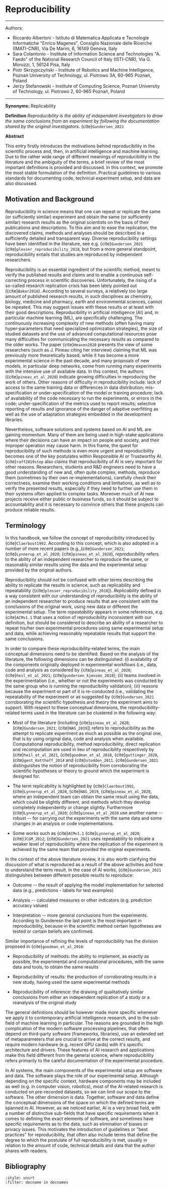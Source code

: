 # Reproducibility

---
Authors:
- Riccardo Albertoni - Istituto di Matematica Applicata e Tecnologie Informatiche "Enrico Magenes", Consiglio Nazionale delle Ricerche (IMATI-CNR), Via De Marini, 6, 16149 Genova, Italy
- Sara Colantonio - Institute of Information Science and Technologies "A. Faedo" of the National Research Council of Italy (ISTI-CNR), Via G. Moruzzi, 1, 56124 Pisa, Italy
- Piotr Skrzypczyński - Institute of Robotics and Machine Intelligence,
Poznań University of Technology, ul. Piotrowo 3A, 60-965 Poznań, Poland
- Jerzy Stefanowski - Institute of Computing Science, Poznań University of Technology, ul. Piotrowo 2, 60-965 Poznań, Poland
---

**Synonyms:** Replicability

**Definition**
_Reproducibility is the ability of independent investigators to draw the same conclusions from an experiment by following the documentation shared by the original investigators._ {cite}`Gundersen_2021`

**Abstract**

This entry firstly introduces the motivations behind reproducibility in
the scientific process and, then, in artificial intelligence and machine
learning. Due to the rather wide range of different meanings of
reproducibility in the literature and the ambiguity of the terms, a
brief review of the most important definitions is provided and
discussed. In this context, we promote the most stable formulation of
the definition. Practical guidelines to various standards for
documenting code, technical experiment setup, and data are also
discussed.

## Motivation and Background

Reproducibility in science means that one can repeat or replicate the
same (or sufficiently similar) experiment and obtain the same (or
sufficiently similar) research results as the original scientists on the
basis of their publications and descriptions. To this aim and to ease
the replication, the discovered claims, methods and analyses should be
described in a sufficiently detailed and transparent way. Diverse
reproducibility settings have been identified in the literature, see
e.g. {cite}`Gundersen_2021` {cite}`plesser_reproducibility_2018`, but from a more general standpoint, reproducibility entails that studies are reproduced
by independent researchers.

Reproducibility is an essential ingredient of the scientific method,
meant to verify the published results and claims and to enable a
continuous self-correcting process in scientific discoveries.
Unfortunately, the rising of a so-called research replication crisis has
been lately pointed out ({cite}`Baker2016`). According to several surveys, a
relatively too large amount of published research results, in such
disciplines as chemistry, biology, medicine and pharmacy, earth and
environmental sciences, cannot be repeated. This may suggest issues with
these results or at least with their good descriptions. Reproducibility
in artificial intelligence (AI) and, in particular machine learning
(ML), are specifically challenging. The continuously increasing
complexity of new methods (often having many hyper-parameters that need
specialized optimization strategies), the size of studied datasets and
the use of advanced computational resources pose many difficulties for
communicating the necessary results as compared to the older works. The
paper {cite}`Heaven2020` presents the view of some researchers (such as J.
Pineau citing her interview) claiming that ML was previously more
theoretically based, while it has become a more experimental science in
the past decade, and many proposals of new models, in particular deep
networks, come from running many experiments with the intensive use of
available data. In this context, the authors ({cite}`pineau_et_al_2020`)
indicate growing difficulties in reproducing the work of others. Other
reasons of difficulty in reproducibility include: lack of access to the
same training data or differences in data distribution;
mis-specification or under-specification of the model or training
procedure; lack of availability of the code necessary to run the
experiments, or errors in the code; under-specification of the metrics
used to report results; selective reporting of results and ignorance of
the danger of adaptive overfitting as well as the use of adaptation
strategies embedded in the development libraries.

Nevertheless, software solutions and systems based on AI and ML are
gaining momentum. Many of them are being used in high-stake applications
where their decisions can have an impact on people and society, and
their improper operation may cause harm. In this frame, the quest for
reproducibility of such methods is even more urgent and reproducibility
becomes one of the key postulates within Responsible AI or Trustworthy
AI. {cite}`raff2019step` also claims that reproducibility of AI is very
important for other reasons. Researchers, students and R&D engineers
need to have a good understanding of new and, often quite complex,
methods, reproduce them (sometimes by their own re-implementations),
carefully check their correctness, examine their working conditions and
limitations, as well as to verify the presented results, especially if
they need to further use them in their systems often applied to complex
tasks. Moreover much of AI new projects receive either public or
business funds, so it should be subject to accountability and it is
necessary to convince others that these projects can produce reliable
results.

## Terminology 

In this handbook, we follow the concept of reproducibility introduced by
{cite}`Claerbout1992`. According to this concept, which is also adopted in a
number of more recent papers
(e.g.,{cite}`Gundersen_2021`; {cite}`Lynnerup_et_al_2020`; {cite}`pineau_et_al_2020`),
*reproducibility* refers to the ability of an independent researcher to
reproduce the same, or reasonably similar results using the data and the
experimental setup provided by the original authors.

Reproducibility should not be confused with other terms describing the
ability to replicate the results in science, such as replicability and
repeatability ({cite}`plesser_reproducibility_2018`]). *Replicability* defined in a way consistent with our understanding of reproducibility is the
ability of an independent researcher to produce results that are
consistent with the conclusions of the original work, using new data or
different the experimental setup. The term *repeatability* appears in
some references, e.g. {cite}`ACMv1.1` that uses a notion of reproducibility
inconsistent with our definition, but should be considered to describe
an ability of a researcher to repeat his/her own experimental procedures
using same experimental setup and data, while achieving reasonably
repeatable results that support the same conclusions.

In order to compare these reproducibility-related terms, the main
conceptual dimensions need to be identified. Based on the analysis of
the literature, the following dimensions can be distinguished: (i)
availability of the components originally deployed in experimental
workflows (i.e., data, code and analysis as considered by
{cite}`pineau_et_al_2020`; {cite}`heil_et_al_2021`; {cite}`gundersen_kjensmo_2018`); (ii)
teams involved in the experimentation (i.e., whether or not the
experiments was conducted by the same group who is running the
reproducibility validation); (iii) reasons because the experiment or
part of it is re-conducted (i.e., validating the repeatability of the
experiment or as suggested by {cite}`Gundersen_2021` corroborating the
scientific hypothesis and theory the experiment aims to support. With
respect to these conceptual dimensions, the reproducibility-related
terms used in the literature can be clustered in the following way:

-   Most of the literature (including {cite}`pineau_et_al_2020`; {cite}`Gundersen_2021`; {cite}`NAS_2019`]) refers to reproducibility as the
    attempt to replicate experiment as much as possible as the original
    one, that is by using original data, code and analysis when
    available. Computational reproducibility, method reproducibility,
    direct replication and recomputation are used in lieu of
    reproducibility respectively by {cite}`heil_et_al_2021`,
    {cite}`goodman_et_al_2016`, {cite}`guttinger_2020`, {cite}`gent_Kotthoff_2014` and
    {cite}`stodden_2011`. {cite}`Gundersen_2021` distinguishes the notion of
    reproducibility from corroborating the scientific hypotheses or
    theory to ground which the experiment is designed for.

-   The term replicability is highlighted by
    {cite}`Claerbout1992`, {cite}`Lynnerup_et_al_2020`, {cite}`NAS_2019`, {cite}`pineau_et_al_2020`, where an independent team can obtain the same result using the data, which could be slightly different, and methods which they develop completely independently or change slightly. Furthermore {cite}`Lynnerup_et_al_2020`; {cite}`pineau_et_al_2020` use another name --
    robust -- for carrying out the experiments with the same data and
    some changes in an analysis or code implementations.

-   Some works such as {cite}`ACMv1.1` {cite}`Lynnerup_et_al_2020`; {cite}`JCGM_2012`; {cite}`Gundersen_2021` uses repeatability to indicate a weaker level of reproducibility where the replication of the experiment is achieved by the same team that provided the original experiments.

In the context of the above literature review, it is also worth
clarifying the discussion of what is reproduced as a result of the above
activities and how to understand the term result. In the case of AI
works, {cite}`Gundersen_2021` distinguishes between different possible
results to reproduce:

-   Outcome -- the result of applying the model implementation for
    selected data (e.g., predictions - labels for test examples)

-   Analysis -- calculated measures or other indicators (e.g. prediction
    accuracy values)

-   Interpretation -- more general conclusions from the experiments.
    According to Gunderesn the last point is the most important in
    reproducibility, because in the scientific method certain hypotheses
    are tested or certain beliefs are confirmed.

Similar importance of refining the levels of reproducibility has the
division proposed in {cite}`goodman_et_al_2016`:

-   Reproducibility of methods: the ability to implement, as exactly as
    possible, the experimental and computational procedures, with the
    same data and tools, to obtain the same results

-   Reproducibility of results: the production of corroborating results
    in a new study, having used the same experimental methods

-   Reproducibility of inference: the drawing of qualitatively similar
    conclusions from either an independent replication of a study or a
    reanalysis of the original study

The general definitions should be however made more specific whenever we
apply it to contemporary artificial intelligence research, and to the
sub-field of machine learning in particular. The reasons are grounded in
the high complication of the modern software processing pipelines, that
often depend on third-party software (frameworks, libraries), use an
extended set of metaparameters that are crucial to arrive at the correct
results, and require modern hardware (e.g. recent GPU cards) with it's
specific architecture and drivers. These features of AI research and
applications make this field different from the general science, where
reproducibility refers primarily to the careful documentation of the
experimental procedure.

In AI systems, the main components of the experimental setup are
software and data. The software plays the role of our experimental
setup. Although depending on the specific context, hardware components
may be included as well (e.g. in computer vision, robotics), most of the
AI-related research is conducted on pre-recorded datasets, so we can
limit our scope to the software. The other dimension is data. Together,
software and data define the conceptual dimensions of the space on which
the defined terms are spanned in AI. However, as we noticed earlier, AI
is a very broad field, with a number of distinctive sub-fields that have
specific requirements when it comes to defining the exact elements of
software, and sometimes have specific requirements as to the data, such
as elimination of biases or privacy issues. This motivates the
introduction of guidelines or "best practices" for reproducibility, that
often also include terms that define the degree to which the postulate
of full reproducibility is met, usually in relation to the amount of
code, technical details and data that the author shares with readers.

## Bibliography

```{bibliography}
:style: unsrt
:filter: docname in docnames
```
